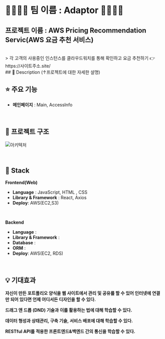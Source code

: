 # 👨‍👩‍👦‍👦 팀 이름 : Adaptor 👨‍👩‍👦‍👦 
## 프로젝트 이름 : AWS Pricing Recommendation Servic(AWS 요금 추천 서비스)
<br/>
> 각 고객의 사용중인 인스턴스를 클라우드워치를 통해 확인하고 요금 추천하기 👉 https://사이트주소.site/

<br/>
## 📖 Description
(↑프로젝트에 대한 자세한 설명)


<br/>

## ⭐ 주요 기능
- **메인페이지** : Main, AccessInfo

<br/>

## 🔨 프로젝트 구조
![아키텍처](https://firebasestorage.googleapis.com/v0/b/fir-readme-storage.appspot.com/o/%E1%84%89%E1%85%B3%E1%84%8F%E1%85%B3%E1%84%85%E1%85%B5%E1%86%AB%E1%84%89%E1%85%A3%E1%86%BA%202022-06-02%20%E1%84%8B%E1%85%A9%E1%84%92%E1%85%AE%2011.19.37.png?alt=media&token=79093ff3-9c0a-40fd-8721-f0fa54625694)

<br/>

## 🔧 Stack

**Frontend(Web)**
- **Language** : JavaScript, HTML , CSS
- **Library & Framework** : React, Axios
- **Deploy**: AWS(EC2,S3)
<br />

**Backend**
- **Language** : 
- **Library & Framework** :
- **Database** : 
- **ORM** : 
- **Deploy**: AWS(EC2, RDS)

<br/>

## 💡 기대효과

**자신이 만든 포트폴리오 양식을 웹 사이트에서 관리 및 공유를 할 수 있어 인터넷에 연결만 되어 있다면 언제 어디서든 디자인을 할 수 있다.**

**드래그 앤 드롭 (DND) 기술과 이를 활용하는 법에 대해 학습할 수 있다.**

**데이터 형성과 상태관리, 구축 기술, 서비스 배포에 대해 학습할 수 있다.**

**RESTful API를 적용한 프론트엔드&백엔드 간의 통신을 학습할 수 있다.**

<br/>
